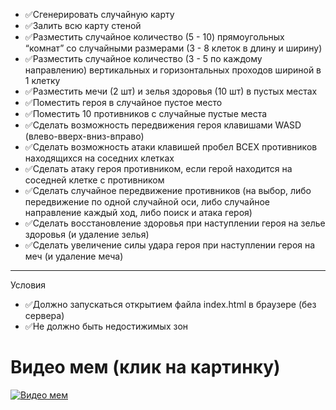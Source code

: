 - :white_check_mark:Сгенерировать случайную карту
- :white_check_mark:Залить всю карту стеной
- :white_check_mark:Разместить случайное количество (5 - 10) прямоугольных “комнат” со случайными размерами (3 - 8 клеток в длину и ширину)
- :white_check_mark:Разместить случайное количество (3 - 5 по каждому направлению)
вертикальных и горизонтальных проходов шириной в 1 клетку
- :white_check_mark:Разместить мечи (2 шт) и зелья здоровья (10 шт) в пустых местах
- :white_check_mark:Поместить героя в случайное пустое место
- :white_check_mark:Поместить 10 противников с случайные пустые места
- :white_check_mark:Сделать возможность передвижения героя клавишами WASD
(влево-вверх-вниз-вправо)
- :white_check_mark:Сделать возможность атаки клавишей пробел ВСЕХ противников
находящихся на соседних клетках
- :white_check_mark:Сделать атаку героя противником, если герой находится на соседней клетке с противником
- :white_check_mark:Сделать случайное передвижение противников (на выбор, либо передвижение по одной случайной оси, либо случайное направление каждый ход, либо поиск и атака героя)
- :white_check_mark:Сделать восстановление здоровья при наступлении героя на зелье
здоровья (и удаление зелья)
- :white_check_mark:Сделать увеличение силы удара героя при наступлении героя на меч
(и удаление меча)
___
Условия
- :white_check_mark:Должно запускаться открытием файла index.html в браузере (без сервера)
- :white_check_mark:Не должно быть недостижимых зон


# Видео мем (клик на картинку)
[![Видео мем](https://www.nawpic.com/media/2020/gigachad-nawpic.jpg)](https://disk.yandex.ru/i/cU1zmxxqRQZznw)
